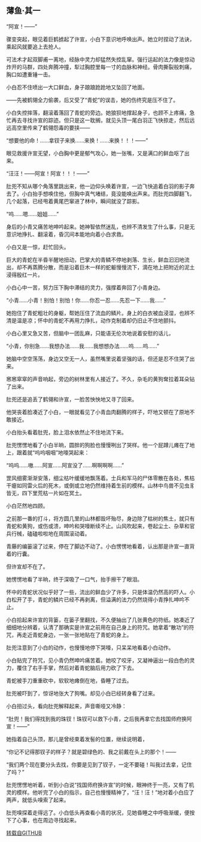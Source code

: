 ## 薄鱼·其一

“阿宣！——”

骤变突起，眼见着巨鹤掳起了许宣，小白下意识地呼唤出声。她立时捏动了法诀，乘起风就要追上去抢人。

可法术才起双脚甫一离地，经脉中灵力却猛然失控乱窜。强行运起的法力像是惊动炸开的马群，四处奔腾冲撞，犁过胸腔里每一寸的血脉和神经。骨肉撕裂般刺痛，胸口如遭重锤一击。

小白忍不住喷出一大口鲜血，身子踉踉跄跄地又坠回了地面。

——先被鹤翎全力偷袭，后又受了“青蛇”的误击，她的伤终究是压不住了。

小白失控摔落，翻滚着落回了青蛇的旁边。她狼狈地撑起身子，也顾不上疼痛，急忙再去寻找许宣的踪迹。但只是这一耽搁，就见头顶一尾白羽正飞快掠走，然后远远高空里传来了鹤翎怨毒的要挟——

“想要他的命！……拿钗子来换……来换！……来换！！！——”

眼见救援许宣无望，小白胸中更是郁气攻心，她一张嘴，又是满口的鲜血呕了出来。

“汪汪！——阿宣！阿宣！！！——”

肚兜不知从哪个角落里跳出来，他一边仰头唤着许宣，一边飞快追着白羽的影子奔去了。小白抬手想唤住他，但胸中真气堵结，竟没能唤出声来。而肚兜四脚翻飞，几个起落，已经甩着黄尾巴窜进了林中，瞬间就没了踪影。

“呜……嗯……姐姐……”

身后的小青又痛苦地呻吟起来。她神智依然迷乱，也辨不清发生了什么事，只是无意识地挣扎、翻滚着，昏沉间本能地向着小白求救。

小白又是一惊，赶忙回头。

巨大的青蛇在半昏半醒地扭动，巴掌大的青鳞不停地剥落、生长，鲜血汩汩地流出，却不再蒸腾分散，而是沿着巨木一样的蛇躯慢慢流下，滴在地上把附近的泥土浸得殷红一片。

小白心中一苦，努力压下胸中滞结的灵力，强撑着奔回了小青身边。

“小青……小青！别怕！别怕！你……你忍一忍……先忍一下……我……”

她抱住了青蛇粗壮的身躯，帮她压住了流血的鳞片。身上的白衣被血浸湿，也辨不清是温是凉；怀中的青蛇不再用力挣扎，动作克制着却仍旧止不住地颤抖。

小白心里又急又苦，但脑中一团乱麻，只能语无伦次地说着安慰的话儿，

“小青，你别急……我想办法……我……我想想办法……呜……呜……”

她脑中空空荡荡，身边又空无一人，虽然嘴里说着坚强的话，但还是忍不住哭了出来。

窸窸窣窣的声音响起，旁边的树林里有人接近了。不久，杂毛的黄狗耷拉着耳朵钻了出来。

肚兜还是追丢了鹤翎和许宣，一脸苦怏怏地又寻了回来。

他哭丧着脸凑近了小白，一眼就看见了小青血肉翻腾的样子，吓地又顿在了原地不敢接近。

小白抬头看着肚兜，脸上泪水依然止不住地流下来。

肚兜愣愣地看了小白半晌，圆胖的狗脸也慢慢咧出了哭样。他一个屁蹲儿瘫在了地上，跟着就“呜呜咽咽”地嚎哭起来：

“呜呜……嗷……阿宣……阿宣没了……啊啊啊啊……”

罡风细雾渐渐安落，细尘枯叶缓缓地飘荡着。士兵和军马的尸体零散在各处，焦枯干瘪如同雷火后的死木，或倒或立地仍然维持着生前的模样。山林中鸟兽不见虫豸皆无，四下里荒枯一片如在冥土。

小白茫然地四顾。

之前那一番的打斗，将方圆几里的山林都毁坏殆尽，身边除了枯树的焦土，就只有青蛇和黄狗，或伤或溃，呻吟和哭嚎断续不止。山风吹起来，卷起尘土、杂草和官兵行械，磕磕啦啦地在周围滚动着。

青藤的编篓滚了过来，停在了脚边不动了。小白愣愣地看着，认出那是许宣一直背着的行囊。

但许宣却不在了。

她愣愣地看了半晌，终于深吸了一口气，抬手擦干了眼泪。

怀中的青蛇状况似乎好了一些，流出的鲜血少了许多，只是体温仍然高的吓人。小白松开了手，青蛇的鳞片已经不再剥离，但溢满的法力仍然烧得小青挣扎呻吟不止。

小白拾起来许宣的背篓，在篓子里翻找，不久便抽出了几张黄色的符纸。她凑近了细细地分辨着，认清了那确实是许宣之前用在自己身上的符咒。她拿着“散功”的符咒，再走近青蛇身边，一张一张地贴在了青蛇的身上。

肚兜注意到了小白的动作，也慢慢地停下哭嚎，只呆呆地看着小白动作。

小白贴完了符咒，见小青仍然呻吟痛苦着。她咬了咬牙，又凝神逼出一段白色的灵力，覆住了右手手掌，然后对着青蛇脑后用力砍了下去。

青蛇被手刀重重砍中，软软地瘫倒在地，昏睡了过去。

肚兜被吓到了，惊讶地张大了狗嘴。却见小白已经转身看了过来。

小白扭过头，看向肚兜解释起来，声音嘶哑又冷静：

“肚兜！我们得找到我的珠钗！珠钗可以救下小青，之后我再拿它去找国师府换阿宣！——”

她指着自己头顶，那儿是曾经束着发髻的位置，继续说明着，

“你记不记得那钗子的样子？就是碧绿色的、我之前戴在头上的那个！——

“我们两个现在要分头去找，你要是见到了钗子，一定不要碰！叫我过去拿，记住了吗？”

肚兜愣愣地听着，听到小白说“找国师府换许宣”的时候，眼神终于一亮，又有了机灵的模样。他听完了小白的指示，自己也慢慢精神了，“汪！汪！”地对着小白应了两声，就低头嗅索了起来。

肚兜嗅探着走得远了。小白低头再查看小青的状况，见她昏睡之中呼吸渐缓，便按下了心事，也在周边寻找起来。

[转载自GITHUB](https://github.com/NinePieces/BaiSheYuanQi)

